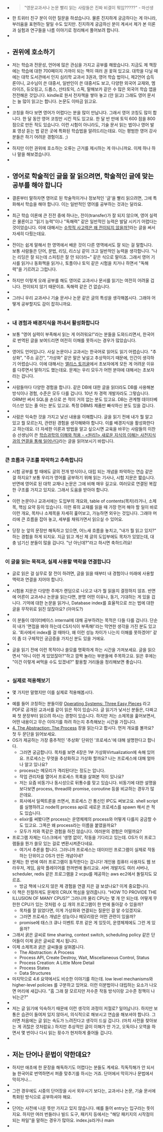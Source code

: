 - > "영문교과서나 논문 빨리 읽는 사람들은 진짜 비결이 뭐임?????" - 마선생
- 한 트위터 친구 분이 이런 질문을 하셨습니다. 물론 진지하게 궁금하다는 게 아니라, 부러움을 표현하는 말일 수도 있지만. 진지하게 궁금하신 분이 계셔서 제가 본 이론과 실험과 연구들을 나름 이야기로 정리해서 풀어보려 합니다.
-
- ## 권위에 호소하기
- 저는 학습과 전문성, 언어에 많은 관심을 가지고 공부를 해왔습니다. 지금도 제 책장에는 학습에 대한 700페이지 가까이 되는 책이 여러 권 꽂혀 있고요. 대학을 다닐 때에는 대학 도서관에서 인지 심리학 교과서 3권과, 영어 학습 법이니, 제2언어 습득론이니, 교수님이 쓴 대중서, 일반인이 쓴 대중서도 보고, 다양한 외국어 교재와, 멤라이즈, 듀오링고, 드롭스, 산타토익, 스픽, 말해보카 같은 수 많은 외국어 학습 앱을 전전해온 것입니다. kindle로 원서 전자책을 쌓아 놓고 (안 읽고) 그래도 영어 문서는 늘 많이 읽고는 합니다. 논문도 이따금 읽고요.
-
- 코칭을 하다 보면 영어가 어렵다는 분을 많이 만납니다. 그래서 영어 코칭도 많이 합니다. 한 달 동안 영어 코칭만 시킨 적도 있고요. 한 달 반 만에 토익 600 점을 800 점으로 만든 적도 있습니다. 이런 시험이 아니라도, 기술 문서 읽는 법이나 영어 발표 영상 듣는 법 같은 곳에 특화된 학습법을 알려드리는데요. 이는 평범한 영어 강사 분들은 하기 어려운 경험이죠. ;)
-
- 하지만 이런 권위에 호소하는 오류는 근거를 제시하는 게 아니니까요. 이제 하나 하나 말을 해보겠습니다.
-
- ## 영어로 학술적인 글을 잘 읽으려면, 학술적인 글에 맞는 공부를 해야 합니다
- 결론부터 말하자면 영어로 된 학술적이거나 정보적인 '글'을 빨리 읽으려면, 그에 특화해서 학습을 해야 합니다. 이는 일반적인 영어를 공부하는 것과는 달라요.
-
- 최근 학습 이론에 큰 진전 중에 하나는, 전이(transfer)가 잘 되지 않으며, 영어 실력은 물론이고 "읽기 능력"이나 "독해력" 같은 일반적인 능력은 발달 시키기 어렵다는 것이었습니다. 이에 대해서는 [수학적 사고력은 왜 전이되지 않을까?](https://twinstae.github.io/why-not-transfer/)라는 글을 써서 자세히 다뤘는데요.
-
- 전이는 쉽게 말해서 한 영역에서 배운 것이 다른 영역에서도 잘 되는 걸 말합니다. 보통 사람들은 단어, 문법, 리딩, 리스닝 같이 크고 일반적인 능력을 생각합니다. "나는 리딩은 잘 되는데 스피킹은 잘 안 되더라~" 같은 식으로 말이죠. 그래서 영어 기사를 읽거나 동화책을 읽거나, 토플이나 토익 같은 시험을 치거나 하면서 "독해력"을 기르려고 그럽니다.
-
- 하지만 이렇게 오래 공부를 해도 영어로 교과서나 문서를 읽기는 여전히 어려울 겁니다. 전이되지 않기 때문이죠. 독해력 같은 건 없습니다.
-
- 그러니 우리 교과서나 기술 문서나 논문 같은 글의 특성을 생각해봅시다. 그래야 어떻게 공부할지도 감이 잡히니까요.
-
- ### 내 경험과 배경지식을 꺼내서 활성화합니다
- 보통 "영어 실력이 부족해서 읽는 게 어려워요!"라는 분들을 도와드리면서, 한국어로 번역된 글을 보여드리면 여전히 이해를 못하시는 경우가 많았습니다.
-
- 영어도 언어입니다. 사실 논문이나 교과서는 한국어로 읽어도 읽기 어렵습니다. "추상화", "주소 공간", "가상화" 같은 말은 낯설고 추상적이기 때문에, 인간이 생각하기 어렵습니다. 이에 대해서는 [앨리스 토끼굴](https://twinstae.github.io/alice-rabbit-hole/)에서 초보자에게 모든 게 어려운 이유를 다루면서 말하기도 했는데요. 문제는 우리 모두가 어떤 분야에 대해서는 초보자라는 겁니다.
-
- 사람들마다 다양한 경험을 합니다. 같은 DB에 대한 글을 읽더라도 DB를 사용해본 방식이나 경험, 수준은 모두 다를 겁니다. 10년 차 경력 개발자라도 그렇습니다. ORM만 써서 SQL을 손으로 쓴 적이 거의 없는 분도 있고요. DB는 관계형 데이터베이스만 있는 줄 아는 분도 있고요. 특정 DBMS 제품만 빠삭하신 분도 있을 겁니다.
-
- 사람은 익숙한 것을 가지고 낯선 내용을 이해합니다.  글을 읽기 전에 내가 뭘 알고 있고 뭘 모르는지, 관련된 경험을 생각해봐야 합니다. 이를 배경지식을 활성화한다고 하는데요. 더 자세한 이론과 방법을 알고 싶으시면 교육을 바꾸는 사람들의 이찬승 선생님이 쓴 [학습과학의 이해와 적용 - <원리1> 새로운 지식의 이해는 사전지식과의 연결을 통해 일어난다](https://21erick.org/column/5633/)라는 글을 읽어보시기 바랍니다.
-
### 큰 흐름과 구조를 파악하고 추측합니다
- 시험 공부를 할 때에도 글의 전개 방식이나, 대립 되는 개념을 파악하는 연습 같은 걸 하지요? 보통 우리가 영어를 공부하기 위해 읽는 기사나, 시험 지문은 짧습니다. 반면에 영어로 된 대학 교재나 논문은 그에 비해 매우 길고요. 여러모로 연결된 복잡한 구조를 가지고 있지요. 그래서 도움을 받아야 합니다.
-
- 이런 논문이나 교과서에는 도입부의 개요와, table of contents(목차)라거나, 소제목, 핵심 요약 등이 있습니다. 이런 류의 교재를 읽을 때 가장 먼저 해야 할 일이 바로 이런 개요, 목차나 소제목을 자세히 훑어보고, 가능하면 외우는 것입니다. 그래야 머리에 큰 흐름을 잡아 놓고, 세부를 채워가면서 읽으실 수 있어요.
-
- 당장 눈 앞의 문장만 해독하고 있으면, 어느새 흐름을 놓치고, "내가 뭘 읽고 있지?" 하는 경험을 하게 되지요. 지금 읽고 계신 제 글의 도입부에도 목차가 있었는데, 대충 넘기신 분들이 많을 겁니다. "난 아닌데?"라고 하시면 축하드려요!
-
### 이 글을 읽는 목적과, 실제 사용할 맥락을 연결합니다
- 글로 읽은 걸 실무로 잘 전이 하려면, 글을 읽을 때부터 내 경험이나 미래에 사용할 맥락과 연결을 지어야 합니다.
-
- 시험용 지문은 다양한 주제가 랜덤으로 나오고 내가 뭘 읽을지 결정하지 않죠. 반면에 어른이 교과서나 논문을 읽는다면, 분명 어떤 이유나, 동기, 기대하는 게 있을 겁니다. 기억에 대한 논문을 읽거나, Database index를 효율적으로 쓰는 법에 대한 글을 무작위로 읽진 않잖아요? (아마도?)
-
- 이 분들이 데이터베이스 internal에 대해 공부하려는 목적은 다들 다를 겁니다. 단순히 내가 '면접을 봐야 하는데 CS지식이 부족해!'라는 막연한 생각을 가진 분도 있고요. '회사에서 index를 걸 때마다, 왜 이런 성능 차이가 나는지 이해를 못하겠어!' 같이 좀 더 구체적인 궁금증을 가지신 분도 있을 거에요.
-
- 글을 읽기 전에 이런 목적이나 쓸모를 명확하게 하는 시간을 가져보세요. 글을 읽으면서 "아니 이런 게 있었잖아?"하고 깜짝 놀라는 부분들에 주목하고요. 읽은 후에는 "이건 이렇게 써먹을 수도 있겠네?" 활용할 거리들을 정리해보면 좋습니다.
-
- ### 실제로 적용해보기
- 몇 가지만 말했지만 이를 실제로 적용해봅시다.
-
- 예를 들어 코칭하는 분들이랑 [Operating Systems: Three Easy Pieces](https://pages.cs.wisc.edu/~remzi/OSTEP/) 라고 PDF로 공개된 교과서를 같이 읽은 적이 있습니다. 글 읽기가 낯서신 분들은, 다짜고짜 첫 문장부터 읽으려 하시는 경향이 있습니다. 하지만 저는 소제목을 훑어보면서, 어떤 내용이고 무슨 이야기를 하려 하는지 추측해보는 시간을 가집니다.
- [4. The Abstraction: The Process](https://pages.cs.wisc.edu/~remzi/OSTEP/cpu-intro.pdf) 장을 읽는다고 합시다. 먼저 개요를 볼까요? 첫 두 문단을 읽어보세요.
- OS가 제공하는 가장 중추적인 '추상화' 단위인 '프로세스'에 대해 설명한다고 합니다.
	- 그러면 궁금합니다. 목차를 보면 4장은 1부 가상화Virtualization에 속해 있어요. 프로세스는 무엇을 추상화하고 가상화 할까요? 나는 프로세스에 대해 얼마나 알고 있나요?
	- process는 메모리가 격리된다!는 정도는 압니다.
	- 작업 관리자를 열어서 프로세스 목록을 살펴본 적이 있나요?
	- 저는 요즘 비동기나 동시성으로 뒤통수를 맞고 있습니다. 비동기에 대한 설명을 보다보면 process, thread와 promise, coroutine 등을 비교하는 경우가 많은데요.
	- 회사에서 일렉트론을 쓰면서, 프로세스 간 통신인 IPC도 써보고요. shell script를 실행하려고 node의 process api로 새로운 프로세스를 spawn 해서 쓴 적도 있습니다.
	- elixir를 써봤다면 process는 운영체제의 process와 어떻게 다를지 궁금할 수도 있고요. 그쪽은 왜 process라는 이름을 붙였을까요?
	- 모두가 저와 똑같은 경험을 하진 않습니다. 여러분의 경험은 어떨까요?
- 프로그램 자체는 디스크에서 '생명 없이', 작동을 기다리고 있는데. OS가 이 프로그램들을 뭔가 쓸모 있는 걸로 변환시켜준다네요.
	- 여기서 추론을 합니다. 그러니까 프로세스는 데이터인 프로그램이 실제로 작동하는 단위이고 OS가 만든 개념이네?
- 문제는 한 번에 여러 프로그램이 동작한다는 겁니다! 개인용 컴퓨터 사용자도 웹 브라우저, 게임, 음악 플레이어를 한꺼번에 돌리고요. 서버 개발자도 여러 서버나, scheduler, redis 같은 프로그램을 2 vcpu를 제공하는 aws ec2에서 돌릴지도 모르죠.
	- 방금 책에 나오지 않은 제 경험을 연결 지은 걸 보셨나요? 이게 중요합니다.
- 이 책은 친절하게도 문제의 CRUX 핵심을 알려줍니다. "HOW TO PROVIDE THE ILLUSION OF MANY CPUS?" 그러니까 물리 CPU는 몇 개 안 되는데. 어떻게 무한한 CPU가 있는 것처럼 수 십 개의 프로그램이 한 번에 돌아갈 수 있을까?
	- 목차를 잘 읽었다면, 이게 가상화와 연결되는 질문인 걸 알 수있겠지요.
	- 그러면 프로세스 개념은 성능이나 메모리랑은 어떤 관련이 있을까?
	- promise에 태스크 큐나 이벤트 루프 같은 게 있듯이, 운영체제에도 그런 게 있을까?
- 그래서 굵은 글씨로 time sharing, context switch, scheduling policy 같은 단어들이 이제 굵은 글씨로 제시 됩니다.
- 이제 소제목과 굵은 글씨들을 살펴봅니다.
	- The Abstraction: A Process
	- Process API, Create Destroy, Wait, Miscellaneous Control, Status
	- Process Creation: A Little More Detail
	- Process States
	- Data Structures
- 마지막으로 4.6 요약에서도 비슷한 이야기를 하는데. low level mechanisms와 higher-level policies 를 구분하고 있어요. 이런 이분법이나 대립하는 요소가 나오면 머리에 새깁니다. "흠 그래 잘 모르지만 저수준 작동 방식이랑 고수준 정책이 나뉘는군?"
-
- 저는 글 읽기에 익숙하기 때문에 이런 생각의 과정이 저절로? 일어납니다. 하지만 보통은 습관이 들여져 있지 않아서, 의식적으로 해보시고 연습을 해보셔야 합니다. 그러면 처음에는 글 읽는 속도가 느려진다고 생각이 드실 겁니다. (마치 사전을 찾아보는 게 귀찮은 것처럼요.) 하지만 추상적인 글이 이해가 안 가고, 오독이나 오역을 하면서 몇 번이나 다시 읽는 횟수가 현저하게 줄어들 겁니다.
-
- ## 저는 단어나 문법이 약한데요?
- 하지만 애초에 한 문장을 해독하기도 어렵다는 분들도 계세요. 직독직해가 안 되서 늘 한국어로 번역하면서 퍼즐 맞추기를 하시는 거죠. 단어에서 막히거나 문법에서 막히거나...
-
- 그런 경우에도 시중의 단어장을 사서 외우시기 보다는, 교과서나 논문, 기술 문서에 특화된 방식으로 공부하셔야 해요.
-
- 단어는 사전에 나온 뜻만 가지고 있지 않습니다. 예를 들어 entry는 입구라는 뜻이지요. 하지만 여러 번들러나 빌드 도구, 패키지 등에서는 "해당 패키지의 시작점이 되는 파일"을 말하는 경우가 많아요. index.js라거나 main
-